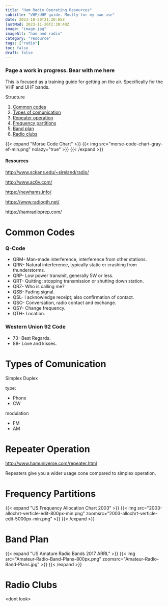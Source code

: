 ```yaml
---
title: "Ham Radio Operating Resources"
subtitle: "VHF/UHF guide. Mostly for my own use"
date: 2023-10-20T21:20:05Z
lastMod: 2023-11-26T2:30:40Z
image: "image.jpg"
imageAlt: "ham and radio"
category: "resource"
tags: ["radio"]
toc: false
draft: false
---
```

### Page a work in progress. Bear with me here

This is focused as a training guide for getting on the air.
Specifically for the VHF and UHF bands.

Structure
1. [Common codes](#common-codes)
1. [Types of comunication](#types-of-comunication)
1. [Repeater operation](#repeater-operation)
1. [Frequency partitions](#frequency-partitions)
1. [Band plan](#band-plan)
1. [Radio clubs](#radio-clubs)

{{< expand "Morse Code Chart" >}}
{{< img src="morse-code-chart-gray-ef-min.png" nolazy="true" >}}
{{< /expand >}}

#### Resources

<http://www.sckans.edu/~sireland/radio/>

<http://www.ac6v.com/>

<https://newhams.info/>

<https://www.radioqth.net/>

<https://hamradioprep.com/>

# Common Codes

### Q-Code

- QRM- Man-made interference, interference from other stations.
- QRN- Natural interference, typically static or crashing from thunderstorms.
- QRP- Low power transmit, generally 5W or less.
- QRT- Quitting; stopping transmission or shutting down station.
- QRZ- Who is calling me?
- QSB- Fading signal.
- QSL- I acknowledge receipt; also confirmation of contact.
- QSO- Conversation, radio contact and exchange.
- QSY- Change frequency.
- QTH- Location.

### Western Union 92 Code

- 73- Best Regards.
- 88- Love and kisses.

# Types of Comunication

Simplex
Duplex

type:
- Phone
- CW

modulation
- FM
- AM

# Repeater Operation

<http://www.hamuniverse.com/repeater.html>

Repeaters give you a wider usage cone compared to simplex operation.

# Frequency Partitions

{{< expand "US Frequency Allocation Chart 2003" >}}
{{< img src="2003-allochrt-verticle-edit-800px-min.png" zoomsrc="2003-allochrt-verticle-edit-5000px-min.png" >}}
{{< /expand >}}

# Band Plan

{{< expand "US Amature Radio Bands 2017 ARRL" >}}
{{< img src="Amateur-Radio-Band-Plans-800px.png" zoomsrc="Amateur-Radio-Band-Plans.jpg" >}}
{{< /expand >}}

# Radio Clubs
\<dont look>
